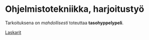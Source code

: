 # Ohjelmistotekniikka, harjoitustyö

Tarkoituksena on *mahdollisesti* toteuttaa **tasohyppelypeli**.

[Laskarit](laskarit/)
